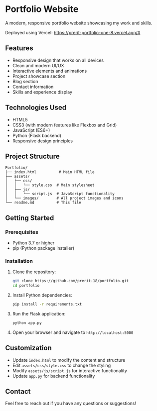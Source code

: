 # Portfolio Website

A modern, responsive portfolio website showcasing my work and skills.

Deployed using Vercel:
https://prerit-portfolio-one-8.vercel.app/#

## Features

- Responsive design that works on all devices
- Clean and modern UI/UX
- Interactive elements and animations
- Project showcase section
- Blog section
- Contact information
- Skills and experience display

## Technologies Used

- HTML5
- CSS3 (with modern features like Flexbox and Grid)
- JavaScript (ES6+)
- Python (Flask backend)
- Responsive design principles

## Project Structure

```
Portfolio/
├── index.html          # Main HTML file
├── assets/
│   ├── css/
│   │   └── style.css  # Main stylesheet
│   ├── js/
│   │   └── script.js  # JavaScript functionality
│   └── images/        # All project images and icons
└── readme.md          # This file
```

## Getting Started

### Prerequisites

- Python 3.7 or higher
- pip (Python package installer)

### Installation

1. Clone the repository:
   ```bash
   git clone https://github.com/prerit-18/portfolio.git
   cd portfolio
   ```

2. Install Python dependencies:
   ```bash
   pip install -r requirements.txt
   ```

3. Run the Flask application:
   ```bash
   python app.py
   ```

4. Open your browser and navigate to `http://localhost:5000`

## Customization

- Update `index.html` to modify the content and structure
- Edit `assets/css/style.css` to change the styling
- Modify `assets/js/script.js` for interactive functionality
- Update `app.py` for backend functionality

## Contact

Feel free to reach out if you have any questions or suggestions!
